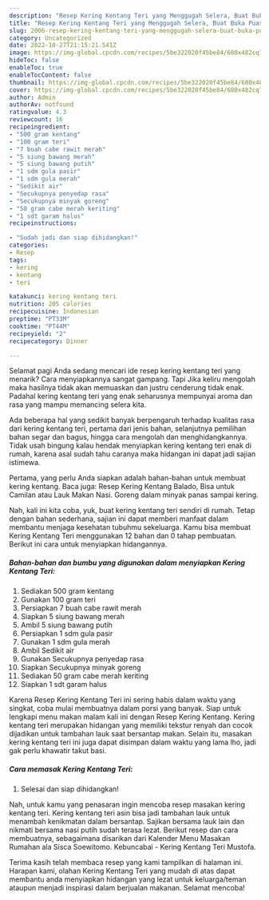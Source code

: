 ```yaml
---
description: "Resep Kering Kentang Teri yang Menggugah Selera, Buat Buka Puasa Menggugah Selera"
title: "Resep Kering Kentang Teri yang Menggugah Selera, Buat Buka Puasa Menggugah Selera"
slug: 2006-resep-kering-kentang-teri-yang-menggugah-selera-buat-buka-puasa-menggugah-selera
category: Uncategorized
date: 2022-10-27T21:15:21.541Z
image: https://img-global.cpcdn.com/recipes/5be322020f45be84/680x482cq70/kering-kentang-teri-foto-resep-utama.jpg
hideToc: false
enableToc: true
enableTocContent: false
thumbnail: https://img-global.cpcdn.com/recipes/5be322020f45be84/680x482cq70/kering-kentang-teri-foto-resep-utama.jpg
cover: https://img-global.cpcdn.com/recipes/5be322020f45be84/680x482cq70/kering-kentang-teri-foto-resep-utama.jpg
author: Admin
authorAv: notfound
ratingvalue: 4.3
reviewcount: 16
recipeingredient:
- "500 gram kentang"
- "100 gram teri"
- "7 buah cabe rawit merah"
- "5 siung bawang merah"
- "5 siung bawang putih"
- "1 sdm gula pasir"
- "1 sdm gula merah"
- "Sedikit air"
- "Secukupnya penyedap rasa"
- "Secukupnya minyak goreng"
- "50 gram cabe merah keriting"
- "1 sdt garam halus"
recipeinstructions:

- "Sudah jadi dan siap dihidangkan!"
categories:
- Resep
tags:
- kering
- kentang
- teri

katakunci: kering kentang teri 
nutrition: 205 calories
recipecuisine: Indonesian
preptime: "PT33M"
cooktime: "PT44M"
recipeyield: "2"
recipecategory: Dinner

---
```



Selamat pagi Anda sedang mencari ide resep kering kentang teri yang menarik? Cara menyiapkannya sangat gampang. Tapi Jika keliru mengolah maka hasilnya tidak akan memuaskan dan justru cenderung tidak enak. Padahal kering kentang teri yang enak seharusnya mempunyai aroma dan rasa yang mampu memancing selera kita.


Ada beberapa hal yang sedikit banyak berpengaruh terhadap kualitas rasa dari kering kentang teri, pertama dari jenis bahan, selanjutnya pemilihan bahan segar dan bagus, hingga cara mengolah dan menghidangkannya. Tidak usah bingung kalau hendak menyiapkan kering kentang teri enak di rumah, karena asal sudah tahu caranya maka hidangan ini dapat jadi sajian istimewa.

Pertama, yang perlu Anda siapkan adalah bahan-bahan untuk membuat kering kentang. Baca juga: Resep Kering Kentang Balado, Bisa untuk Camilan atau Lauk Makan Nasi. Goreng dalam minyak panas sampai kering.


Nah, kali ini kita coba, yuk, buat kering kentang teri sendiri di rumah. Tetap dengan bahan sederhana, sajian ini dapat memberi manfaat dalam membantu menjaga kesehatan tubuhmu sekeluarga. Kamu bisa membuat Kering Kentang Teri menggunakan 12 bahan dan 0 tahap pembuatan. Berikut ini cara untuk menyiapkan hidangannya.

<!--inarticleads1-->

##### Bahan-bahan dan bumbu yang digunakan dalam menyiapkan Kering Kentang Teri:

1. Sediakan 500 gram kentang
1. Gunakan 100 gram teri
1. Persiapkan 7 buah cabe rawit merah
1. Siapkan 5 siung bawang merah
1. Ambil 5 siung bawang putih
1. Persiapkan 1 sdm gula pasir
1. Gunakan 1 sdm gula merah
1. Ambil Sedikit air
1. Gunakan Secukupnya penyedap rasa
1. Siapkan Secukupnya minyak goreng
1. Sediakan 50 gram cabe merah keriting
1. Siapkan 1 sdt garam halus


Karena Resep Kering Kentang Teri ini sering habis dalam waktu yang singkat, coba mulai membuatnya dalam porsi yang banyak. Siap untuk lengkapi menu makan malam kali ini dengan Resep Kering Kentang. Kering kentang teri merupakan hidangan yang memiliki tekstur renyah dan cocok dijadikan untuk tambahan lauk saat bersantap makan. Selain itu, masakan kering kentang teri ini juga dapat disimpan dalam waktu yang lama lho, jadi gak perlu khawatir takut basi. 

<!--inarticleads2-->

##### Cara memasak Kering Kentang Teri:


1. Selesai dan siap dihidangkan!

Nah, untuk kamu yang penasaran ingin mencoba resep masakan kering kentang teri. Kering kentang teri asin bisa jadi tambahan lauk untuk menambah kenikmatan dalam bersantap. Sajikan bersama lauk lain dan nikmati bersama nasi putih sudah terasa lezat. Berikut resep dan cara membuatnya, sebagaimana disarikan dari Kalender Menu Masakan Rumahan ala Sisca Soewitomo. Kebuncabai - Kering Kentang Teri Mustofa. 

Terima kasih telah membaca resep yang kami tampilkan di halaman ini. Harapan kami, olahan Kering Kentang Teri yang mudah di atas dapat membantu anda menyiapkan hidangan yang lezat untuk keluarga/teman ataupun menjadi inspirasi dalam berjualan makanan. Selamat mencoba!
